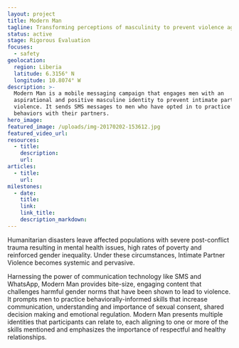 ```yaml
---
layout: project
title: Modern Man
tagline: Transforming perceptions of masculinity to prevent violence against women
status: active
stage: Rigorous Evaluation
focuses:
  - safety
geolocation:
  region: Liberia
  latitude: 6.3156° N
  longitude: 10.8074° W
description: >-
  Modern Man is a mobile messaging campaign that engages men with an
  aspirational and positive masculine identity to prevent intimate partner
  violence. It sends SMS messages to men who have opted in to practice positive
  behaviors with their partners.
hero_image:
featured_image: /uploads/img-20170202-153612.jpg
featured_video_url:
resources:
  - title:
    description:
    url:
articles:
  - title:
    url:
milestones:
  - date:
    title:
    link:
    link_title:
    description_markdown:
---
```


Humanitarian disasters leave affected populations with severe post-conflict trauma resulting in mental health issues, high rates of poverty and reinforced gender inequality. Under these circumstances, Intimate Partner Violence becomes systemic and pervasive.

Harnessing the power of communication technology like SMS and WhatsApp, Modern Man provides bite-size, engaging content that challenges harmful gender norms that have been shown to lead to violence. It prompts men to practice behaviorally-informed skills that increase communication, understanding and importance of sexual consent, shared decision making and emotional regulation. Modern Man presents multiple identities that participants can relate to, each aligning to one or more of the skills mentioned and emphasizes the importance of respectful and healthy relationships.